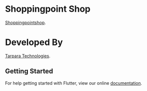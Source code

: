 # Shoppingpoint Shop

[Shoppingpointshop](https://shoppingpointshop.com/).

# Developed By
[Tarpara Technologies](https://tarparatechnologies.com/).
## Getting Started

For help getting started with Flutter, view our online
[documentation](https://flutter.io/).
